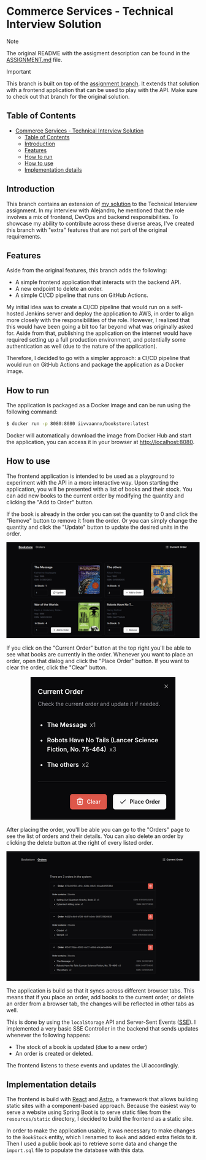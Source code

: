 # Commerce Services - Technical Interview Solution

> [!NOTE]
> The original README with the assigment description can be found in
> the [ASSIGNMENT.md](ASSIGNMENT.md) file.

> [!IMPORTANT]
> This branch is built on top of the
> [assignment branch](https://github.com/iivvaannxx/magento-order-management/tree/assignment-extra).
> It extends that solution with a frontend application that can be used to play with the
> API. Make sure to check out that branch for the original solution.

## Table of Contents

* [Commerce Services - Technical Interview Solution](#commerce-services---technical-interview-solution)
    * [Table of Contents](#table-of-contents)
    * [Introduction](#introduction)
    * [Features](#features)
    * [How to run](#how-to-run)
    * [How to use](#how-to-use)
    * [Implementation details](#implementation-details)

## Introduction

This branch contains an extension of
[my solution](https://github.com/iivvaannxx/magento-order-management/tree/assignment)
to the Technical Interview assignment. In my interview with Alejandro, he mentioned that
the role involves a mix of frontend, DevOps and backend responsibilities. To showcase my
ability to contribute across these diverse areas, I've created this branch with "extra"
features that are not part of the original requirements.

## Features

Aside from the original features, this branch adds the following:

- A simple frontend application that interacts with the backend API.
- A new endpoint to delete an order.
- A simple CI/CD pipeline that runs on GitHub Actions.

My initial idea was to create a CI/CD pipeline that would run on a self-hosted Jenkins
server and deploy the application to AWS, in order to align more closely with the
responsibilities of the role. However, I realized that this would have been going a bit
too far beyond what was originally asked for. Aside from that, publishing the application
on the internet would have required setting up a full production environment, and
potentially some authentication as well (due to the nature of the application).

Therefore, I decided to go with a simpler approach: a CI/CD pipeline that would run on
GitHub Actions and package the application as a Docker image.

## How to run

The application is packaged as a Docker image and can be run using the following command:

```bash
$ docker run -p 8080:8080 iivvaannx/bookstore:latest
``` 

Docker will automatically download the image from Docker Hub and start the application,
you can access
it in your browser at [http://localhost:8080](http://localhost:8080).

## How to use

The frontend application is intended to be used as a playground to experiment with the API
in a more interactive way. Upon starting the application, you will be presented with a
list of books and their stock. You can add new books to the current order by modifying the
quantity and clicking the "Add to Order" button.

If the book is already in the order you can set the quantity to 0 and click the "Remove"
button to remove it from the order. Or you can simply change the quantity and click the
"Update" button to update the desired units in the order.

![Book List](.github/assets/book-list.png)

If you click on the "Current Order" button at the top right you'll be able to see what
books are currently in the order. Whenever you want to place an order, open that dialog
and click the "Place Order" button. If you want to clear the order, click the "Clear"
button.

<div align="center">
  <img src=".github/assets/current-order.png" alt="Current Order" />
</div>

After placing the order, you'll be able you can go to the "Orders" page to see the
list of orders and their details. You can also delete an order by clicking the delete
button at the right of every listed order.

![Order List](.github/assets/order-list.png)

The application is build so that it syncs across different browser tabs. This means that
if you place an order, add books to the current order, or delete an order from a browser
tab,
the changes will be reflected in other tabs as well.

This is done by using the `localStorage` API and Server-Sent
Events ([SSE](https://developer.mozilla.org/en-US/docs/Web/API/Server-sent_events)). I
implemented a very basic SSE Controller in the backend that sends updates whenever the
following happens:

- The stock of a book is updated (due to a new order)
- An order is created or deleted.

The frontend listens to these events and updates the UI accordingly.

## Implementation details

The frontend is build with [React](https://react.dev) and [Astro](https://astro.build/), a
framework that allows building static sites with a component-based approach. Because the
easiest way to serve a website using Spring Boot is to serve static files from the
`resources/static` directory, I decided to build the frontend as a static site.

In order to make the application usable, it was necessary to make changes to the
`BookStock` entity, which I renamed to `Book` and added extra fields to it. Then I used a
public book api to retrieve some data and change the `import.sql` file to populate the
database with this data.
